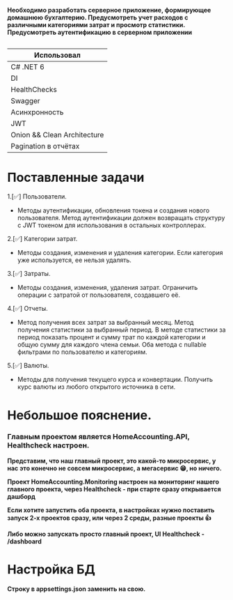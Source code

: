 **Необходимо разработать серверное приложение, формирующее домашнюю бухгалтерию. Предусмотреть учет расходов с различными категориями затрат и просмотр статистики. Предусмотреть аутентификацию в серверном приложении**
##

| Использовал | 
| ----------- | 
| С# .NET 6    | 
| DI   | 
| HealthChecks   | 
| Swagger   | 
| Асинхронность   | 
| JWT   | 
| Onion && Clean Architecture   | 
| Pagination в отчётах   | 

# Поставленные задачи
1.[✅] Пользователи.
 - Методы аутентификации, обновления токена и создания нового пользователя. Метод аутентификации должен возвращать структуру с JWT токеном для использования в остальных контроллерах.     

2.[✅] Категории затрат.
 - Методы создания, изменения и удаления категории. Если категория уже используется, ее нельзя удалять.

3.[✅] Затраты.
 - Методы создания, изменения, удаления затрат. Ограничить операции с затратой от пользователя, создавшего её.
   
4.[✅] Отчеты.
 - Метод получения всех затрат за выбранный месяц. Метод получения статистики за выбранный период.  В методе статистики за период показать процент и сумму трат по каждой категории и общую сумму для каждого члена семьи.  Оба метода с nullable фильтрами по пользователю и категориям.

5.[✅] Валюты.
   - Методы для получения текущего курса и конвертации. Получить курс валюты из любого открытого источника в сети. 

##

# Небольшое пояснение.

### Главным проектом является HomeAccounting.API, Healthcheck настроен.

**Представим, что наш главный проект, это какой-то микросервис, у нас это конечно не совсем микросервис, а мегасервис 😁, но ничего.** 

**Проект HomeAccounting.Monitoring настроен на мониторинг нашего главного проекта, через Healthcheck - при старте сразу открывается дашборд**

**Если хотите запустить оба проекта, в настройках нужно поставить запуск 2-х проектов сразу, или через 2 среды, разные проекты 👍**

**Либо можно запускать просто главный проект, UI Healthcheck - /dashboard**

##

# Настройка БД

**Строку в appsettings.json заменить на свою.**


